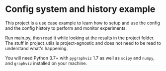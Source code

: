 # Config system and history example

This project is a use case example to learn how to setup and use the config
and the config history to perform and monitor experiments.

Run main.py, then read it while looking at the results in the project folder.
The stuff in project_utils is project-agnostic and does not need to be read
to understand what's happening.

You will need Python 3.7+ with `pygraphviz` 1.7 as well as `scipy` and
`numpy`, and `graphviz` installed on your machine.
